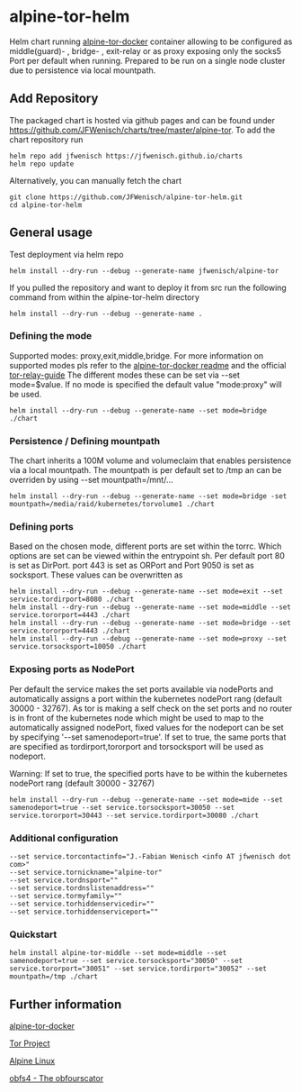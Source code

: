 
# alpine-tor-helm
Helm chart running [alpine-tor-docker](https://github.com/JFWenisch/alpine-tor-docker) container allowing to be configured as middle(guard)- , bridge- , exit-relay or as proxy exposing only the socks5 Port per default when running. Prepared to be run on a single node cluster due to persistence via local mountpath. 

  
## Add Repository
The packaged chart is hosted via github pages and can be found under https://github.com/JFWenisch/charts/tree/master/alpine-tor. To add the chart repository run

```
helm repo add jfwenisch https://jfwenisch.github.io/charts
helm repo update
```

Alternatively, you can manually fetch the chart
```
git clone https://github.com/JFWenisch/alpine-tor-helm.git
cd alpine-tor-helm
```

## General usage

Test deployment via helm repo

```
helm install --dry-run --debug --generate-name jfwenisch/alpine-tor

```

If you pulled the repository and want to deploy it from src run the following command from within the alpine-tor-helm directory

```
helm install --dry-run --debug --generate-name .

```


### Defining the mode
Supported modes: proxy,exit,middle,bridge. For more information on supported modes pls refer to the [alpine-tor-docker readme](https://github.com/JFWenisch/alpine-tor-docker) and the official [tor-relay-guide](https://trac.torproject.org/projects/tor/wiki/TorRelayGuide)
The different modes these can be set via --set mode=$value. If no mode is specified the default value "mode:proxy" will be used.

```
helm install --dry-run --debug --generate-name --set mode=bridge ./chart

```

### Persistence / Defining mountpath
The chart inherits a 100M volume and volumeclaim that enables persistence via a local mountpath. The mountpath is per default set to /tmp an can be overriden by using --set mountpath=/mnt/...

```
helm install --dry-run --debug --generate-name --set mode=bridge -set mountpath=/media/raid/kubernetes/torvolume1 ./chart

```

### Defining ports
Based on the chosen mode, different ports are set within the torrc. Which options are set can be viewed within the entrypoint sh. Per default port 80 is set as DirPort. port 443 is set as ORPort and Port 9050 is set as socksport. These values can be overwritten as

```
helm install --dry-run --debug --generate-name --set mode=exit --set service.tordirport=8080 ./chart
helm install --dry-run --debug --generate-name --set mode=middle --set service.tororport=4443 ./chart
helm install --dry-run --debug --generate-name --set mode=bridge --set service.tororport=4443 ./chart
helm install --dry-run --debug --generate-name --set mode=proxy --set service.torsocksport=10050 ./chart

```
### Exposing ports as NodePort
Per default the service makes the set ports available via nodePorts and automatically assigns a port within the kubernetes nodePort rang (default 30000 - 32767). As tor is making a self check on the set ports and no router is in front of the kubernetes node which might be used to map to the automatically assigned nodePort, fixed values for the nodeport can be set by specifying '--set samenodeport=true'. If set to true, the same ports that are specified as tordirport,tororport and torsocksport  will be used as nodeport.

Warning: If set to true, the specified ports have to be within the kubernetes nodePort rang (default 30000 - 32767)

```
helm install --dry-run --debug --generate-name --set mode=mide --set samenodeport=true --set service.torsocksport=30050 --set service.tororport=30443 --set service.tordirport=30080 ./chart

```

### Additional configuration


```
--set service.torcontactinfo="J.-Fabian Wenisch <info AT jfwenisch dot com>" 
--set service.tornickname="alpine-tor" 
--set service.tordnsport=""
--set service.tordnslistenaddress=""
--set service.tormyfamily=""
--set service.torhiddenservicedir=""
--set service.torhiddenserviceport=""
```

### Quickstart
```
helm install alpine-tor-middle --set mode=middle --set samenodeport=true --set service.torsocksport="30050" --set service.tororport="30051" --set service.tordirport="30052" --set mountpath=/tmp ./chart
```


## Further information

[alpine-tor-docker](https://github.com/JFWenisch/alpine-tor-docker)

[Tor Project](https://www.torproject.org/)

[Alpine Linux ](https://alpinelinux.org/)

[obfs4 - The obfourscator](https://gitlab.com/yawning/obfs4)
 

 
  



